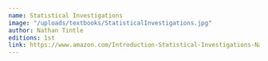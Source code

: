 ```yaml
---
name: Statistical Investigations
image: "/uploads/textbooks/StatisticalInvestigations.jpg"
author: Nathan Tintle
editions: 1st
link: https://www.amazon.com/Introduction-Statistical-Investigations-Nathan-Tintle/dp/1118956672
---
```

